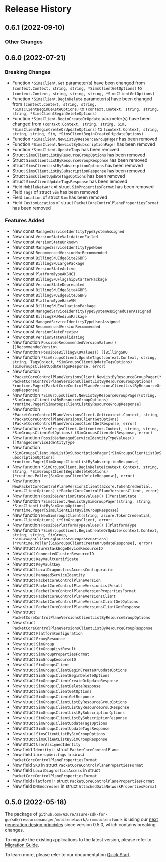 # Release History

## 0.6.1 (2022-09-10)
### Other Changes


## 0.6.0 (2022-07-21)
### Breaking Changes

- Function `*SimsClient.Get` parameter(s) have been changed from `(context.Context, string, string, *SimsClientGetOptions)` to `(context.Context, string, string, string, *SimsClientGetOptions)`
- Function `*SimsClient.BeginDelete` parameter(s) have been changed from `(context.Context, string, string, *SimsClientBeginDeleteOptions)` to `(context.Context, string, string, string, *SimsClientBeginDeleteOptions)`
- Function `*SimsClient.BeginCreateOrUpdate` parameter(s) have been changed from `(context.Context, string, string, Sim, *SimsClientBeginCreateOrUpdateOptions)` to `(context.Context, string, string, string, Sim, *SimsClientBeginCreateOrUpdateOptions)`
- Function `*SimsClient.NewListByResourceGroupPager` has been removed
- Function `*SimsClient.NewListBySubscriptionPager` has been removed
- Function `*SimsClient.UpdateTags` has been removed
- Struct `SimsClientListByResourceGroupOptions` has been removed
- Struct `SimsClientListByResourceGroupResponse` has been removed
- Struct `SimsClientListBySubscriptionOptions` has been removed
- Struct `SimsClientListBySubscriptionResponse` has been removed
- Struct `SimsClientUpdateTagsOptions` has been removed
- Struct `SimsClientUpdateTagsResponse` has been removed
- Field `MobileNetwork` of struct `SimPropertiesFormat` has been removed
- Field `Tags` of struct `Sim` has been removed
- Field `Location` of struct `Sim` has been removed
- Field `CustomLocation` of struct `PacketCoreControlPlanePropertiesFormat` has been removed

### Features Added

- New const `ManagedServiceIdentityTypeSystemAssigned`
- New const `VersionStateValidationFailed`
- New const `VersionStateUnknown`
- New const `ManagedServiceIdentityTypeNone`
- New const `RecommendedVersionNotRecommended`
- New const `BillingSKUEdgeSite2GBPS`
- New const `BillingSKULargePackage`
- New const `VersionStateActive`
- New const `PlatformTypeAKSHCI`
- New const `BillingSKUFlagshipStarterPackage`
- New const `VersionStateDeprecated`
- New const `BillingSKUEdgeSite4GBPS`
- New const `BillingSKUEdgeSite3GBPS`
- New const `PlatformTypeBaseVM`
- New const `BillingSKUEvaluationPackage`
- New const `ManagedServiceIdentityTypeSystemAssignedUserAssigned`
- New const `BillingSKUMediumPackage`
- New const `ManagedServiceIdentityTypeUserAssigned`
- New const `RecommendedVersionRecommended`
- New const `VersionStatePreview`
- New const `VersionStateValidating`
- New function `PossibleRecommendedVersionValues() []RecommendedVersion`
- New function `PossibleBillingSKUValues() []BillingSKU`
- New function `*SimGroupsClient.UpdateTags(context.Context, string, string, TagsObject, *SimGroupsClientUpdateTagsOptions) (SimGroupsClientUpdateTagsResponse, error)`
- New function `*PacketCoreControlPlaneVersionsClient.NewListByResourceGroupPager(*PacketCoreControlPlaneVersionsClientListByResourceGroupOptions) *runtime.Pager[PacketCoreControlPlaneVersionsClientListByResourceGroupResponse]`
- New function `*SimGroupsClient.NewListByResourceGroupPager(string, *SimGroupsClientListByResourceGroupOptions) *runtime.Pager[SimGroupsClientListByResourceGroupResponse]`
- New function `*PacketCoreControlPlaneVersionsClient.Get(context.Context, string, *PacketCoreControlPlaneVersionsClientGetOptions) (PacketCoreControlPlaneVersionsClientGetResponse, error)`
- New function `*SimGroupsClient.Get(context.Context, string, string, *SimGroupsClientGetOptions) (SimGroupsClientGetResponse, error)`
- New function `PossibleManagedServiceIdentityTypeValues() []ManagedServiceIdentityType`
- New function `*SimGroupsClient.NewListBySubscriptionPager(*SimGroupsClientListBySubscriptionOptions) *runtime.Pager[SimGroupsClientListBySubscriptionResponse]`
- New function `*SimGroupsClient.BeginDelete(context.Context, string, string, *SimGroupsClientBeginDeleteOptions) (*runtime.Poller[SimGroupsClientDeleteResponse], error)`
- New function `NewPacketCoreControlPlaneVersionsClient(azcore.TokenCredential, *arm.ClientOptions) (*PacketCoreControlPlaneVersionsClient, error)`
- New function `PossibleVersionStateValues() []VersionState`
- New function `*SimsClient.NewListBySimGroupPager(string, string, *SimsClientListBySimGroupOptions) *runtime.Pager[SimsClientListBySimGroupResponse]`
- New function `NewSimGroupsClient(string, azcore.TokenCredential, *arm.ClientOptions) (*SimGroupsClient, error)`
- New function `PossiblePlatformTypeValues() []PlatformType`
- New function `*SimGroupsClient.BeginCreateOrUpdate(context.Context, string, string, SimGroup, *SimGroupsClientBeginCreateOrUpdateOptions) (*runtime.Poller[SimGroupsClientCreateOrUpdateResponse], error)`
- New struct `AzureStackEdgeDeviceResourceID`
- New struct `ConnectedClusterResourceID`
- New struct `KeyVaultCertificate`
- New struct `KeyVaultKey`
- New struct `LocalDiagnosticsAccessConfiguration`
- New struct `ManagedServiceIdentity`
- New struct `PacketCoreControlPlaneVersion`
- New struct `PacketCoreControlPlaneVersionListResult`
- New struct `PacketCoreControlPlaneVersionPropertiesFormat`
- New struct `PacketCoreControlPlaneVersionsClient`
- New struct `PacketCoreControlPlaneVersionsClientGetOptions`
- New struct `PacketCoreControlPlaneVersionsClientGetResponse`
- New struct `PacketCoreControlPlaneVersionsClientListByResourceGroupOptions`
- New struct `PacketCoreControlPlaneVersionsClientListByResourceGroupResponse`
- New struct `PlatformConfiguration`
- New struct `ProxyResource`
- New struct `SimGroup`
- New struct `SimGroupListResult`
- New struct `SimGroupPropertiesFormat`
- New struct `SimGroupResourceID`
- New struct `SimGroupsClient`
- New struct `SimGroupsClientBeginCreateOrUpdateOptions`
- New struct `SimGroupsClientBeginDeleteOptions`
- New struct `SimGroupsClientCreateOrUpdateResponse`
- New struct `SimGroupsClientDeleteResponse`
- New struct `SimGroupsClientGetOptions`
- New struct `SimGroupsClientGetResponse`
- New struct `SimGroupsClientListByResourceGroupOptions`
- New struct `SimGroupsClientListByResourceGroupResponse`
- New struct `SimGroupsClientListBySubscriptionOptions`
- New struct `SimGroupsClientListBySubscriptionResponse`
- New struct `SimGroupsClientUpdateTagsOptions`
- New struct `SimGroupsClientUpdateTagsResponse`
- New struct `SimsClientListBySimGroupOptions`
- New struct `SimsClientListBySimGroupResponse`
- New struct `UserAssignedIdentity`
- New field `Identity` in struct `PacketCoreControlPlane`
- New field `InteropSettings` in struct `PacketCoreControlPlanePropertiesFormat`
- New field `SKU` in struct `PacketCoreControlPlanePropertiesFormat`
- New field `LocalDiagnosticsAccess` in struct `PacketCoreControlPlanePropertiesFormat`
- New field `Platform` in struct `PacketCoreControlPlanePropertiesFormat`
- New field `DNSAddresses` in struct `AttachedDataNetworkPropertiesFormat`


## 0.5.0 (2022-05-18)

The package of `github.com/Azure/azure-sdk-for-go/sdk/resourcemanager/mobilenetwork/armmobilenetwork` is using our [next generation design principles](https://azure.github.io/azure-sdk/general_introduction.html) since version 0.5.0, which contains breaking changes.

To migrate the existing applications to the latest version, please refer to [Migration Guide](https://aka.ms/azsdk/go/mgmt/migration).

To learn more, please refer to our documentation [Quick Start](https://aka.ms/azsdk/go/mgmt).